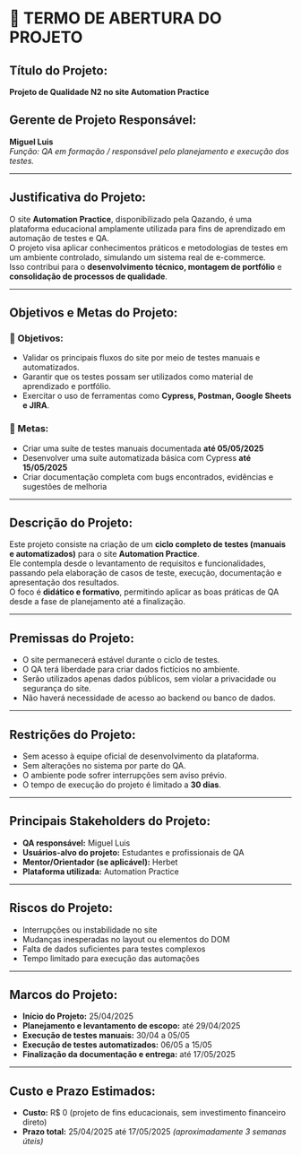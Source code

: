 # 🧾 TERMO DE ABERTURA DO PROJETO

## Título do Projeto:
**Projeto de Qualidade N2 no site Automation Practice**

## Gerente de Projeto Responsável:
**Miguel Luis**  
*Função: QA em formação / responsável pelo planejamento e execução dos testes.*

---

## Justificativa do Projeto:
O site **Automation Practice**, disponibilizado pela Qazando, é uma plataforma educacional amplamente utilizada para fins de aprendizado em automação de testes e QA.  
O projeto visa aplicar conhecimentos práticos e metodologias de testes em um ambiente controlado, simulando um sistema real de e-commerce.  
Isso contribui para o **desenvolvimento técnico, montagem de portfólio** e **consolidação de processos de qualidade**.

---

## Objetivos e Metas do Projeto:

### 🎯 Objetivos:
- Validar os principais fluxos do site por meio de testes manuais e automatizados.  
- Garantir que os testes possam ser utilizados como material de aprendizado e portfólio.  
- Exercitar o uso de ferramentas como **Cypress, Postman, Google Sheets e JIRA**.

### 📌 Metas:
- Criar uma suíte de testes manuais documentada **até 05/05/2025**  
- Desenvolver uma suíte automatizada básica com Cypress **até 15/05/2025**  
- Criar documentação completa com bugs encontrados, evidências e sugestões de melhoria

---

## Descrição do Projeto:
Este projeto consiste na criação de um **ciclo completo de testes (manuais e automatizados)** para o site **Automation Practice**.  
Ele contempla desde o levantamento de requisitos e funcionalidades, passando pela elaboração de casos de teste, execução, documentação e apresentação dos resultados.  
O foco é **didático e formativo**, permitindo aplicar as boas práticas de QA desde a fase de planejamento até a finalização.

---

## Premissas do Projeto:
- O site permanecerá estável durante o ciclo de testes.  
- O QA terá liberdade para criar dados fictícios no ambiente.  
- Serão utilizados apenas dados públicos, sem violar a privacidade ou segurança do site.  
- Não haverá necessidade de acesso ao backend ou banco de dados.

---

## Restrições do Projeto:
- Sem acesso à equipe oficial de desenvolvimento da plataforma.  
- Sem alterações no sistema por parte do QA.  
- O ambiente pode sofrer interrupções sem aviso prévio.  
- O tempo de execução do projeto é limitado a **30 dias**.

---

## Principais Stakeholders do Projeto:
- **QA responsável:** Miguel Luis  
- **Usuários-alvo do projeto:** Estudantes e profissionais de QA  
- **Mentor/Orientador (se aplicável):** Herbet  
- **Plataforma utilizada:** Automation Practice

---

## Riscos do Projeto:
- Interrupções ou instabilidade no site  
- Mudanças inesperadas no layout ou elementos do DOM  
- Falta de dados suficientes para testes complexos  
- Tempo limitado para execução das automações

---

## Marcos do Projeto:
- **Início do Projeto:** 25/04/2025  
- **Planejamento e levantamento de escopo:** até 29/04/2025  
- **Execução de testes manuais:** 30/04 a 05/05  
- **Execução de testes automatizados:** 06/05 a 15/05  
- **Finalização da documentação e entrega:** até 17/05/2025

---

## Custo e Prazo Estimados:
- **Custo:** R$ 0 (projeto de fins educacionais, sem investimento financeiro direto)  
- **Prazo total:** 25/04/2025 até 17/05/2025 *(aproximadamente 3 semanas úteis)*
